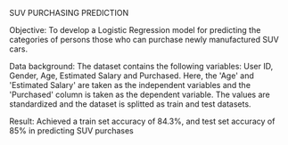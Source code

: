 SUV PURCHASING PREDICTION

Objective: To develop a Logistic Regression model for predicting the categories of persons those who can purchase newly manufactured SUV cars.

Data background: The dataset contains the following variables: User ID, Gender, Age, Estimated Salary and Purchased.
Here, the 'Age' and 'Estimated Salary' are taken as the independent variables and the 'Purchased' column is taken as the dependent variable. The values are standardized and the dataset is splitted as train and test datasets.

Result: Achieved a train set accuracy of 84.3%, and test set accuracy of 85% in predicting SUV purchases
